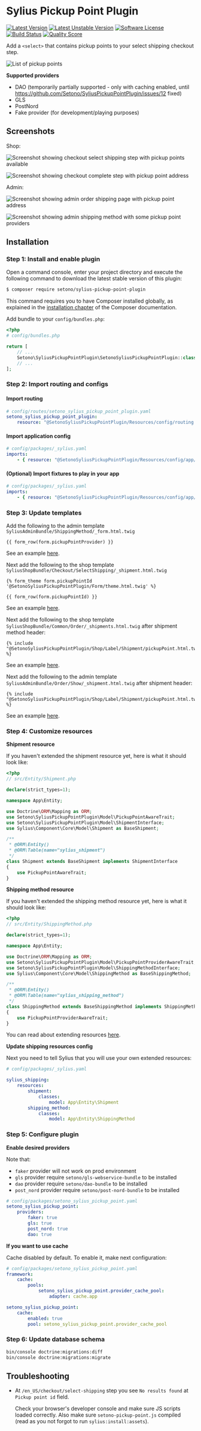 # Sylius Pickup Point Plugin

[![Latest Version][ico-version]][link-packagist]
[![Latest Unstable Version][ico-unstable-version]][link-packagist]
[![Software License][ico-license]](LICENSE)
[![Build Status][ico-travis]][link-travis]
[![Quality Score][ico-code-quality]][link-code-quality]

Add a `<select>` that contains pickup points to your select shipping checkout step.

![List of pickup points](docs/pickup-points.png)

**Supported providers**
- DAO
  (temporarily partially supported - only with caching enabled, 
  until https://github.com/Setono/SyliusPickupPointPlugin/issues/12 fixed)
- GLS
- PostNord
- Fake provider (for development/playing purposes)

## Screenshots

Shop:

![Screenshot showing checkout select shipping step with pickup points available](docs/images/shop-checkout-select-shipping-pickup-point.png)

![Screenshot showing checkout complete step with pickup point address](docs/images/shop-checkout-complete-shipping-pickup-point.png)

Admin:

![Screenshot showing admin order shipping page with pickup point address](docs/images/admin-order-shipping-pickup-point.png)

![Screenshot showing admin shipping method with some pickup point providers](docs/images/admin-shipping-method-pickup-point-provider.png)

## Installation

### Step 1: Install and enable plugin

Open a command console, enter your project directory and execute the following command to download the latest stable version of this plugin:

```bash
$ composer require setono/sylius-pickup-point-plugin
```

This command requires you to have Composer installed globally, as explained in the [installation chapter](https://getcomposer.org/doc/00-intro.md) of the Composer documentation.

Add bundle to your `config/bundles.php`:

```php
<?php
# config/bundles.php

return [
    // ...
    Setono\SyliusPickupPointPlugin\SetonoSyliusPickupPointPlugin::class => ['all' => true],
    // ...
];

```

### Step 2: Import routing and configs

#### Import routing
 
````yaml
# config/routes/setono_sylius_pickup_point_plugin.yaml
setono_sylius_pickup_point_plugin:
    resource: "@SetonoSyliusPickupPointPlugin/Resources/config/routing.yaml"
````

#### Import application config

````yaml
# config/packages/_sylius.yaml
imports:
    - { resource: "@SetonoSyliusPickupPointPlugin/Resources/config/app/config.yaml" }    
````

#### (Optional) Import fixtures to play in your app

````yaml
# config/packages/_sylius.yaml
imports:
    - { resource: "@SetonoSyliusPickupPointPlugin/Resources/config/app/fixtures.yaml" }    
````

### Step 3: Update templates

Add the following to the admin template `SyliusAdminBundle/ShippingMethod/_form.html.twig`

```twig
{{ form_row(form.pickupPointProvider) }}
```

See an example [here](tests/Application/templates/bundles/SyliusAdminBundle/ShippingMethod/_form.html.twig).

Next add the following to the shop template `SyliusShopBundle/Checkout/SelectShipping/_shipment.html.twig`

```twig
{% form_theme form.pickupPointId '@SetonoSyliusPickupPointPlugin/Form/theme.html.twig' %}

{{ form_row(form.pickupPointId) }}
```

See an example [here](tests/Application/templates/bundles/SyliusShopBundle/Checkout/SelectShipping/_shipment.html.twig).

Next add the following to the shop template `SyliusShopBundle/Common/Order/_shipments.html.twig`
after shipment method header:

```twig
{% include "@SetonoSyliusPickupPointPlugin/Shop/Label/Shipment/pickupPoint.html.twig" %}
```

See an example [here](tests/Application/templates/bundles/SyliusShopBundle/Common/Order/_shipments.html.twig).

Next add the following to the admin template `SyliusAdminBundle/Order/Show/_shipment.html.twig`
after shipment header:

```twig
{% include "@SetonoSyliusPickupPointPlugin/Shop/Label/Shipment/pickupPoint.html.twig" %}
```

See an example [here](tests/Application/templates/bundles/SyliusAdminBundle/Order/Show/_shipment.html.twig).

### Step 4: Customize resources

**Shipment resource**

If you haven't extended the shipment resource yet, here is what it should look like:

```php
<?php
// src/Entity/Shipment.php

declare(strict_types=1);

namespace App\Entity;

use Doctrine\ORM\Mapping as ORM;
use Setono\SyliusPickupPointPlugin\Model\PickupPointAwareTrait;
use Setono\SyliusPickupPointPlugin\Model\ShipmentInterface;
use Sylius\Component\Core\Model\Shipment as BaseShipment;

/**
 * @ORM\Entity()
 * @ORM\Table(name="sylius_shipment")
 */
class Shipment extends BaseShipment implements ShipmentInterface
{
    use PickupPointAwareTrait;
}
```

**Shipping method resource**

If you haven't extended the shipping method resource yet, here is what it should look like:

```php
<?php
// src/Entity/ShippingMethod.php

declare(strict_types=1);

namespace App\Entity;

use Doctrine\ORM\Mapping as ORM;
use Setono\SyliusPickupPointPlugin\Model\PickupPointProviderAwareTrait;
use Setono\SyliusPickupPointPlugin\Model\ShippingMethodInterface;
use Sylius\Component\Core\Model\ShippingMethod as BaseShippingMethod;

/**
 * @ORM\Entity()
 * @ORM\Table(name="sylius_shipping_method")
 */
class ShippingMethod extends BaseShippingMethod implements ShippingMethodInterface
{
    use PickupPointProviderAwareTrait;
}

```

You can read about extending resources [here](https://docs.sylius.com/en/latest/customization/model.html).

**Update shipping resources config**

Next you need to tell Sylius that you will use your own extended resources:

```yaml
# config/packages/_sylius.yaml

sylius_shipping:
    resources:
        shipment:
            classes:
                model: App\Entity\Shipment
        shipping_method:
            classes:
                model: App\Entity\ShippingMethod
```

### Step 5: Configure plugin

**Enable desired providers**

Note that:
- `faker` provider will not work on prod environment
- `gls` provider require `setono/gls-webservice-bundle` to be installed
- `dao` provider require `setono/dao-bundle` to be installed
- `post_nord` provider require `setono/post-nord-bundle` to be installed

```yaml
# config/packages/setono_sylius_pickup_point.yaml
setono_sylius_pickup_point:
    providers:
        faker: true
        gls: true
        post_nord: true
        dao: true
```

**If you want to use cache**

Cache disabled by default. To enable it, make next configuration:

```yaml
# config/packages/setono_sylius_pickup_point.yaml
framework:
    cache:
        pools:
            setono_sylius_pickup_point.provider_cache_pool:
                adapter: cache.app

setono_sylius_pickup_point:
    cache:
        enabled: true
        pool: setono_sylius_pickup_point.provider_cache_pool
```

### Step 6: Update database schema

```bash
bin/console doctrine:migrations:diff
bin/console doctrine:migrations:migrate 
```

## Troubleshooting

* At `/en_US/checkout/select-shipping` step you see `No results found` at `Pickup point id` field.
  
  Check your browser's developer console and make sure JS scripts loaded correctly.
  Also make sure `setono-pickup-point.js` compiled (read as you not forgot to run `sylius:install:assets`).

[ico-version]: https://poser.pugx.org/setono/sylius-pickup-point-plugin/v/stable
[ico-unstable-version]: https://poser.pugx.org/setono/sylius-pickup-point-plugin/v/unstable
[ico-license]: https://poser.pugx.org/setono/sylius-pickup-point-plugin/license
[ico-travis]: https://travis-ci.com/Setono/SyliusPickupPointPlugin.svg?branch=master
[ico-code-quality]: https://img.shields.io/scrutinizer/g/Setono/SyliusPickupPointPlugin.svg?style=flat-square

[link-packagist]: https://packagist.org/packages/setono/sylius-pickup-point-plugin
[link-travis]: https://travis-ci.com/Setono/SyliusPickupPointPlugin
[link-code-quality]: https://scrutinizer-ci.com/g/Setono/SyliusPickupPointPlugin
